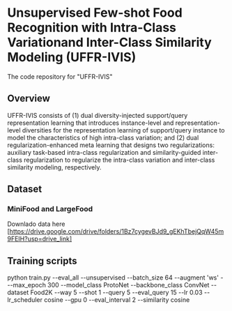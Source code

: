 # Unsupervised Few-shot Food Recognition with Intra-Class Variationand Inter-Class Similarity Modeling (UFFR-IVIS)
The code repository for "UFFR-IVIS" 
## Overview
UFFR-IVIS consists of  (1) dual diversity-injected support/query representation learning that introduces instance-level and representation-level diversities for the representation learning of support/query instance to model the characteristics of high intra-class variation; and  (2) dual regularization-enhanced meta learning that designs two regularizations: auxiliary task-based intra-class regularization and similarity-guided inter-class regularization to regularize the intra-class variation and inter-class similarity modeling, respectively.

## Dataset

### MiniFood and LargeFood
Downlado data here [https://drive.google.com/drive/folders/1Bz7cygevBJd9_gEKhTbejQqW45m9FEIH?usp=drive_link]

## Training scripts

python train.py --eval_all --unsupervised --batch_size 64 --augment 'ws' - --max_epoch 300 --model_class ProtoNet --backbone_class ConvNet --dataset Food2K --way 5 --shot 1 --query 5 --eval_query 15 --lr 0.03 --lr_scheduler cosine --gpu 0 --eval_interval 2 --similarity cosine
